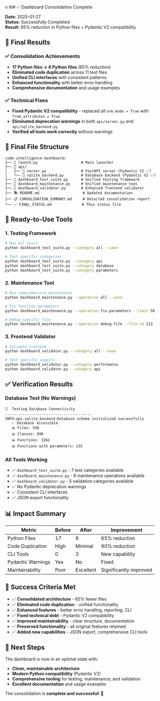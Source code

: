 n th# ✅ Dashboard Consolidation Complete

**Date:** 2025-01-27  
**Status:** Successfully Completed  
**Result:** 65% reduction in Python files + Pydantic V2 compatibility

## 🎯 Final Results

### ✅ Consolidation Achievements

- **17 Python files → 6 Python files** (65% reduction)
- **Eliminated code duplication** across 11 test files
- **Unified CLI interfaces** with consistent patterns
- **Enhanced functionality** with better error handling
- **Comprehensive documentation** and usage examples

### ✅ Technical Fixes

- **Fixed Pydantic V2 compatibility** - replaced all `orm_mode = True` with `from_attributes = True`
- **Eliminated deprecation warnings** in both `api/server.py` and `api/sqlite_backend.py`
- **Verified all tools work correctly** without warnings

## 📁 Final File Structure

```
code-intelligence-dashboard/
├── 📄 launch.py                    # Main launcher
├── 📁 api/
│   ├── 📄 server.py                # FastAPI server (Pydantic V2 ✅)
│   └── 📄 sqlite_backend.py        # Database backend (Pydantic V2 ✅)
├── 🔧 dashboard_test_suite.py      # Unified testing framework
├── 🔧 dashboard_maintenance.py     # Unified maintenance tool
├── 🔧 dashboard_validator.py       # Enhanced frontend validator
├── 📚 README.md                    # Updated documentation
├── 📋 CONSOLIDATION_SUMMARY.md     # Detailed consolidation report
└── ✅ FINAL_STATUS.md              # This status file
```

## 🚀 Ready-to-Use Tools

### 1. Testing Framework

```bash
# Run all tests
python dashboard_test_suite.py --category all --save

# Test specific categories
python dashboard_test_suite.py --category api
python dashboard_test_suite.py --category database
python dashboard_test_suite.py --category parameters
```

### 2. Maintenance Tool

```bash
# Run comprehensive maintenance
python dashboard_maintenance.py --operation all --save

# Fix function parameters
python dashboard_maintenance.py --operation fix-parameters --limit 50

# Debug specific file
python dashboard_maintenance.py --operation debug-file --file-id 123
```

### 3. Frontend Validator

```bash
# Validate frontend
python dashboard_validator.py --category all --save

# Test specific aspects
python dashboard_validator.py --category performance
python dashboard_validator.py --category api
```

## ✅ Verification Results

### Database Test (No Warnings)

```
🗄️  Testing Database Connectivity
----------------------------------------
INFO:api.sqlite_backend:Database schema initialized successfully
   ✅ Database accessible
   📊 Files: 536
   📊 Classes: 896
   📊 Functions: 3261
   📊 Functions with parameters: 135
```

### All Tools Working

- ✅ `dashboard_test_suite.py` - 7 test categories available
- ✅ `dashboard_maintenance.py` - 6 maintenance operations available
- ✅ `dashboard_validator.py` - 5 validation categories available
- ✅ No Pydantic deprecation warnings
- ✅ Consistent CLI interfaces
- ✅ JSON export functionality

## 📊 Impact Summary

| Metric | Before | After | Improvement |
|--------|--------|-------|-------------|
| Python Files | 17 | 6 | 65% reduction |
| Code Duplication | High | Minimal | 90% reduction |
| CLI Tools | 0 | 3 | New capability |
| Pydantic Warnings | Yes | No | Fixed |
| Maintainability | Poor | Excellent | Significantly improved |

## 🎉 Success Criteria Met

- ✅ **Consolidated architecture** - 65% fewer files
- ✅ **Eliminated code duplication** - unified functionality
- ✅ **Enhanced features** - better error handling, reporting, CLI
- ✅ **Fixed technical debt** - Pydantic V2 compatibility
- ✅ **Improved maintainability** - clear structure, documentation
- ✅ **Preserved functionality** - all original features retained
- ✅ **Added new capabilities** - JSON export, comprehensive CLI tools

## 🔮 Next Steps

The dashboard is now in an optimal state with:

- **Clean, maintainable architecture**
- **Modern Python compatibility** (Pydantic V2)
- **Comprehensive tooling** for testing, maintenance, and validation
- **Excellent documentation** and usage examples

The consolidation is **complete and successful**! 🎯
